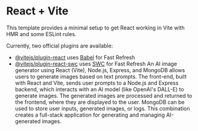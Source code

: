 # React + Vite

This template provides a minimal setup to get React working in Vite with HMR and some ESLint rules.

Currently, two official plugins are available:

- [@vitejs/plugin-react](https://github.com/vitejs/vite-plugin-react/blob/main/packages/plugin-react/README.md) uses [Babel](https://babeljs.io/) for Fast Refresh
- [@vitejs/plugin-react-swc](https://github.com/vitejs/vite-plugin-react-swc) uses [SWC](https://swc.rs/) for Fast Refresh
An AI image generator using React (Vite), Node.js, Express, and MongoDB allows users to generate images based on text prompts. The front-end, built with React and Vite, sends user prompts to a Node.js and Express backend, which interacts with an AI model (like OpenAI's DALL-E) to generate images. The generated images are processed and returned to the frontend, where they are displayed to the user. MongoDB can be used to store user inputs, generated images, or logs. This combination creates a full-stack application for generating and managing AI-generated images.







